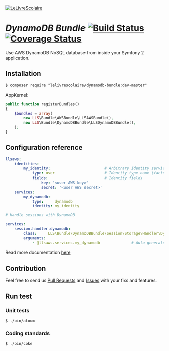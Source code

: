 [![LeLivreScolaire](http://profpower.lelivrescolaire.fr/wp-content/uploads/2016/02/LOG_LLS_Flat-CMJN-300dpi-transparent.png)](http://www.lelivrescolaire.fr)

# *DynamoDB Bundle* [![Build Status](https://secure.travis-ci.org/lelivrescolaire/MonologExtraBundle.png?branch=master)](http://travis-ci.org/lelivrescolaire/DynamoDBBundle) [![Coverage Status](https://coveralls.io/repos/lelivrescolaire/MonologExtraBundle/badge.png?branch=master)](https://coveralls.io/r/lelivrescolaire/DynamoDBBundle?branch=master)

Use AWS DynamoDB NoSQL database from inside your Symfony 2 application.

## Installation

```shell
$ composer require "lelivrescolaire/dynamodb-bundle:dev-master"
```

AppKernel:

```php
public function registerBundles()
{
    $bundles = array(
        new LLS\Bundle\AWSBundle\LLSAWSBundle(),
        new LLS\Bundle\DynamoDBBundle\LLSDynamoDBBundle(),
    );
}
```

## Configuration reference

```yml
llsaws:
    identities:
        my_identity:                        # Arbitrary Identity service name
            type: user                      # Identity type name (factory alias)
            fields:                         # Identity fields
                key: '<user AWS key>'
                secret: '<user AWS secret>'
    services:
        my_dynamodb:
            type:     dynamodb
            identity: my_identity

# Handle sessions with DynamoDB

services:
    session.handler.dynamodb:
        class:     LLS\Bundle\DynamoDBBundle\Session\Storage\Handler\DynamoDBSessionHandler
        arguments:
            - @llsaws.services.my_dynamodb              # Auto generated service
```

Read more documentation [here](./Resources/doc/index.md)

## Contribution

Feel free to send us [Pull Requests](https://github.com/lelivrescolaire/DynamoDBBundle/compare) and [Issues](https://github.com/lelivrescolaire/DynamoDBBundle/issues/new) with your fixs and features.

## Run test

### Unit tests

```shell
$ ./bin/atoum
```

### Coding standards

```shell
$ ./bin/coke
```
